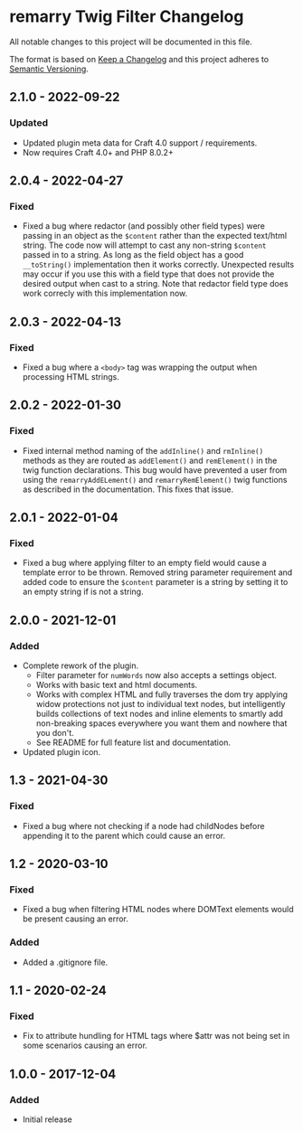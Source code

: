 # remarry Twig Filter Changelog

All notable changes to this project will be documented in this file.

The format is based on [Keep a Changelog](http://keepachangelog.com/) and this project adheres to [Semantic Versioning](http://semver.org/).

## 2.1.0 - 2022-09-22
### Updated
- Updated plugin meta data for Craft 4.0 support / requirements.
- Now requires Craft 4.0+ and PHP 8.0.2+

## 2.0.4 - 2022-04-27
### Fixed
- Fixed a bug where redactor (and possibly other field types) were passing in an object as the `$content` rather than the expected text/html string. The code now will attempt to cast any non-string `$content` passed in to a string. As long as the field object has a good `__toString()` implementation then it works correctly. Unexpected results may occur if you use this with a field type that does not provide the desired output when cast to a string. Note that redactor field type does work correcly with this implementation now.

## 2.0.3 - 2022-04-13
### Fixed
- Fixed a bug where a `<body>` tag was wrapping the output when processing HTML strings.

## 2.0.2 - 2022-01-30
### Fixed
- Fixed internal method naming of the `addInline()` and `rmInline()` methods as they are routed as `addElement()` and `remElement()` in the twig function declarations. This bug would have prevented a user from using the `remarryAddELement()` and `remarryRemElement()` twig functions as described in the documentation. This fixes that issue.

## 2.0.1 - 2022-01-04
### Fixed
- Fixed a bug where applying filter to an empty field would cause a template error to be thrown. Removed string parameter requirement and added code to ensure the `$content` parameter is a string by setting it to an empty string if is not a string.

## 2.0.0 - 2021-12-01
### Added
- Complete rework of the plugin.
  - Filter parameter for `numWords` now also accepts a settings object.
  - Works with basic text and html documents.
  - Works with complex HTML and fully traverses the dom try applying widow protections not just to individual text nodes, but intelligently builds collections of text nodes and inline elements to smartly add non-breaking spaces everywhere you want them and nowhere that you don't.
  - See README for full feature list and documentation.
- Updated plugin icon.

## 1.3 - 2021-04-30
### Fixed
- Fixed a bug where not checking if a node had childNodes before appending it to the parent which could cause an error.

## 1.2 - 2020-03-10
### Fixed
- Fixed a bug when filtering HTML nodes where DOMText elements would be present causing an error.
### Added
- Added a .gitignore file.

## 1.1 - 2020-02-24
### Fixed
- Fix to attribute hundling for HTML tags where $attr was not being set in some scenarios causing an error.

## 1.0.0 - 2017-12-04
### Added
- Initial release
